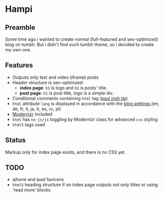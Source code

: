 Hampi
=====

Preamble
--------
Some time ago i wanted to create normal (full-featured and seo-optimized) blog on tumblr. But i didn't find such tumblr theme, so i decided to create my own one.


Features
--------
* Outputs only text and video (iframe) posts
* Header structure is seo-optimized:
	* **index page**: `h1` is logo and `h2` is posts' title.
	* **post page**: `h1` is post title, logo is a simple div.
* Conditional comments containing `html` tag ([paul irish tip][1])
* `html` attribute `lang` is displayed in accordance with the [blog settings ][2] (en, de, fr, it, ja, tr, es, ru, pl)
* [Modernizr][3] included
* `html` has `no-js/js` toggling by Modernizr class for advanced `css` styling
* `html5` tags used


Status
------
Markup only for index page exists, and there is no CSS yet.

TODO
-----
* iphone and ipad favicons
* `html5` heading structure if on index page outputs not only titles or using 'read more' blocks


[1]: http://paulirish.com/2008/conditional-stylesheets-vs-css-hacks-answer-neither
[2]: https://www.tumblr.com/preferences
[3]: https://github.com/Modernizr/Modernizr